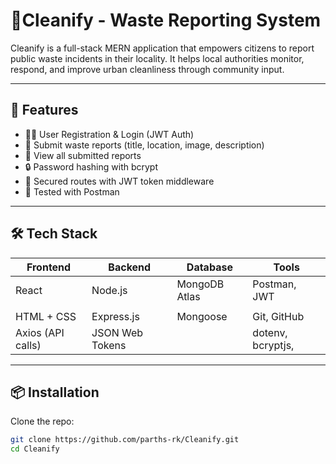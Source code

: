  

# 🌱Cleanify - Waste Reporting System

Cleanify is a full-stack MERN application that empowers citizens to report public waste incidents in their locality. It helps local authorities monitor, respond, and improve urban cleanliness through community input.

---

## 🚀 Features

- 🧑‍💼 User Registration & Login (JWT Auth)
- 📍 Submit waste reports (title, location, image, description)
- 📂 View all submitted reports
- 🔒 Password hashing with bcrypt
- 🔐 Secured routes with JWT token middleware
- 🧪 Tested with Postman

---

## 🛠 Tech Stack

| Frontend         | Backend             | Database        | Tools               |
|------------------|---------------------|------------------|----------------------|
| React            | Node.js             | MongoDB Atlas    | Postman, JWT    
     |
| HTML + CSS       | Express.js          | Mongoose         | Git, GitHub          |
| Axios (API calls)| JSON Web Tokens     |                  | dotenv, bcryptjs,    |

---

## 📦 Installation

Clone the repo:

```bash
git clone https://github.com/parths-rk/Cleanify.git
cd Cleanify

